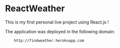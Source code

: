 # ReactWeather

This is my first personal live project using React.js !

The application was deployed in the following domain:

        http://findweather.herokuapp.com
